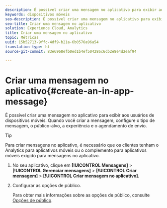 ```yaml
---
description: É possível criar uma mensagem no aplicativo para exibir aos usuários de dispositivos móveis. Quando você criar a mensagem, configure o tipo de mensagem, o público-alvo, a experiência e o agendamento de envio.
keywords: dispositivos móveis
seo-description: É possível criar uma mensagem no aplicativo para exibir aos usuários de dispositivos móveis. Quando você criar a mensagem, configure o tipo de mensagem, o público-alvo, a experiência e o agendamento de envio.
seo-title: Criar uma mensagem no aplicativo
solution: Experience Cloud, Analytics
title: Criar uma mensagem no aplicativo
topic: Métricas
uuid: 15b52713-9ffc-4df9-b21a-6b0576a96a54
translation-type: ht
source-git-commit: 83e6968efb0ed1b4ef504286c6cb2e8e4d2eaf94

---
```



# Criar uma mensagem no aplicativo{#create-an-in-app-message}

É possível criar uma mensagem no aplicativo para exibir aos usuários de dispositivos móveis. Quando você criar a mensagem, configure o tipo de mensagem, o público-alvo, a experiência e o agendamento de envio.

>[!TIP]
>
>Para criar mensagens no aplicativo, é necessário que os clientes tenham o Analytics para aplicativos móveis ou o complemento para aplicativos móveis exigido para mensagens no aplicativo.

1. No seu aplicativo, clique em **[!UICONTROL Mensagens]** &gt; **[!UICONTROL Gerenciar mensagens]** &gt; **[!UICONTROL Criar mensagem]** &gt; **[!UICONTROL Criar mensagem no aplicativo]**.
1. Configurar as opções de público.

   Para obter mais informações sobre as opções de público, consulte [Opções de público](/help/using/in-app-messaging/t-in-app-message/c-audience-in-app-message.md).
